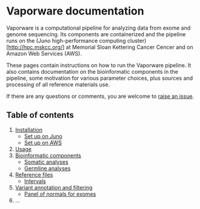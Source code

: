 # Vaporware documentation

Vaporware is a computational pipeline for analyzing data from exome and genome sequencing. Its components are containerized and the pipeline runs on the (Juno high-performance computing cluster)[http://hpc.mskcc.org/] at Memorial Sloan Kettering Cancer Cencer and on Amazon Web Services (AWS).

These pages contain instructions on how to run the Vaporware pipeline. It also contains documentation on the bioinformatic components in the pipeline, some motivation for various parameter choices, plus sources and processing of all reference materials use. 

If there are any questions or comments, you are welcome to [raise an issue](https://github.com/mskcc/vaporware/issues/new?title=[User%20question]).

## Table of contents
1. [Installation](installation.md)
    - [Set up on Juno](juno-setup.md)
    - [Set up on AWS](aws-setup.md)
2. [Usage](usage.md)
3. [Bioinformatic components](bioinformatic-components.md)
    - [Somatic analyses](somatic-analyses.md)
    - [Germline analyses](germline-analyses.md)
4. [Reference files](reference-files.md)
    - [Intervals](intervals.md)
5. [Variant annotation and filtering](variant-annotation-and-filtering.md)
    - [Panel of normals for exomes](wes-panel-of-normals.md)
6. ...
